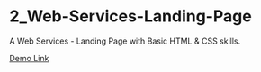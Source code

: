 # 2_Web-Services-Landing-Page
A Web Services - Landing Page with Basic HTML & CSS skills.

[Demo Link](https://hakanozdemir85.github.io/2_Web-Services-Landing-Page-main/)
